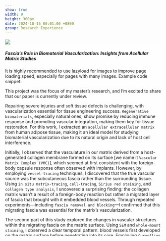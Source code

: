 ```yaml
---
show: true
width: 9
height: 300px
date: 2024-10-15 00:01:00 +0800
group: Research Experience
---
```

<div style="height: 635px; overflow: auto;" class="p-4">
  <img data-src="{{ 'assets/images/covers/IMG_4607.jpg' | relative_url }}" class="lazy w-100 rounded-sm" src="{{ '/assets/images/empty_300x200.png' | relative_url }}">

  <div class="card-img-overlay" style="overflow: scroll; background: rgb(255,255,255,0.8)">
    <h5 class="card-title">Fascia’s Role in Biomaterial Vascularization: Insights from Acellular Matrix Studies</h5>
    <p class="card-text">
      It is highly recommended to use lazyload for images to improve page loading speed, especially for pages with many images.
      Example code snippet:
    </p>
    <p class="card-text">
      This project was the focus of my master’s research, and I’m excited to share that our paper is currently under review.
    </p>
    <p class="card-text">
      Repairing severe injuries and soft tissue defects is challenging, with vascularization essential for tissue engineering success. <code>Regenerative biomaterials</code>, especially natural ones, show promise by reducing immune response and promoting vascular integration, making them key for tissue restoration. For this work, I extracted an <code>acellular extracellular matrix</code> from human adipose tissue, making it an ideal model for studying biomaterial vascularization due to its natural origin and lack of host cell interference.
    </p>
    <p class="card-text">
      Initially, I observed that the vasculature in our matrix derived from a host-generated collagen membrane formed on its surface [we name it <code>Vascular Matrix Complex (VMC)</code>], which seemed at first consistent with the foreign-body capsule response often observed with implants. However, by employing <code>vessel-tracing</code> techniques, I discovered that the true vascular source was the subcutaneous fascia rather than the surrounding tissue. Using <code>in situ matrix-tracing</code>, <code>cell-tracing</code>, <code>Sirius red staining</code>, and <code>collagen type analysis</code>, I uncovered a surprising finding: the collagen matrix wasn’t a result of a foreign-body reaction but rather a migrated layer of fascia that brought with it embedded blood vessels. Through repeated experiments—including <code>fascia removal and blocking</code>—I confirmed that this migrating fascia was essential for the matrix’s vascularization.
    </p>
    <p class="card-text">
      The second part of this study explored the changes in vascular structures within the migrating fascia on the matrix surface. Using <code>SEM</code> and <code>whole-mount staining</code>, I observed a clear temporal pattern: blood vessels first developed on the matrix surface before penetrating into its core. Employing <code>CurveAlign</code> and <code>R</code> for fiber analysis, I found a correlation between this vascular growth pattern and the collagen architecture of the fascia, suggesting that fascia collagen might be directing vascularization.
    </p>
    <p class="card-text">
      Interestingly, the migrating fascia also exhibited spontaneous adipogenesis—a phenomenon I’m investigating further to understand whether it is induced by the adipose-derived matrix or other unknown factors. Going forward, I plan to continue exploring the role of fascia collagen in regulating blood vessel formation and its connection to this spontaneous adipogenesis.
    </p>
  </div>
</div>
